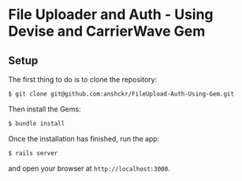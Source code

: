 # File Uploader and Auth - Using Devise and CarrierWave Gem

## Setup

The first thing to do is to clone the repository:

```sh
$ git clone git@github.com:anshckr/FileUpload-Auth-Using-Gem.git
```

Then install the Gems:
```sh
$ bundle install
```

Once the installation has finished, run the app:
```sh
$ rails server
```

and open your browser at `http://localhost:3000`.